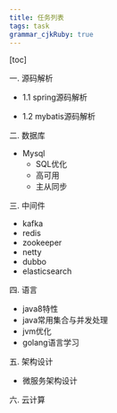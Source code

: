 ```yaml
---
title: 任务列表
tags: task
grammar_cjkRuby: true
---
```


[toc]

一. 源码解析

  *  1.1 spring源码解析
  
  *  1.2 mybatis源码解析
  
二. 数据库
	
  * Mysql    
     * SQL优化
     * 高可用
     * 主从同步

三. 中间件

* kafka
* redis
* zookeeper
* netty
* dubbo
* elasticsearch

四. 语言

* java8特性
* java常用集合与并发处理
* jvm优化
* golang语言学习

五. 架构设计

* 微服务架构设计

六. 云计算
  	 
	 
